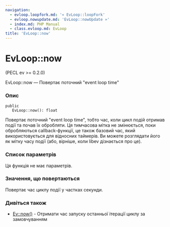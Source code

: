 ```yaml
---
navigation:
  - evloop.loopfork.md: '« EvLoop::loopFork'
  - evloop.nowupdate.md: 'EvLoop::nowUpdate »'
  - index.md: PHP Manual
  - class.evloop.md: EvLoop
title: 'EvLoop::now'
---
```

# EvLoop::now

(PECL ev >= 0.2.0)

EvLoop::now — Повертає поточний "event loop time"

### Опис

```methodsynopsis
public
   EvLoop::now(): float
```

Повертає поточний "event loop time", тобто час, коли цикл подій отримав події та почав їх обробляти. Ця тимчасова мітка не змінюється, поки обробляються callback-функції, це також базовий час, який використовується для відносних таймерів. Ви можете розглядати його як мітку часу події (або, вірніше, коли libev дізнається про це).

### Список параметрів

Ця функція не має параметрів.

### Значення, що повертаються

Повертає час циклу події у частках секунди.

### Дивіться також

-   [Ev::now()](ev.now.md) - Отримати час запуску останньої ітерації циклу за замовчуванням
